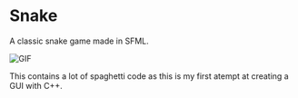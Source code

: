 # Snake
A classic snake game made in SFML.

![GIF](https://i.imgur.com/MTDxUdL.gif)

This contains a lot of spaghetti code as this is my first atempt at creating a GUI with C++.
